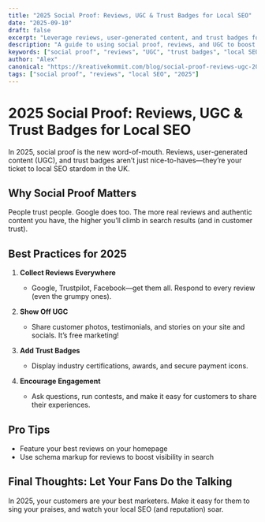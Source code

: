 ```yaml
---
title: "2025 Social Proof: Reviews, UGC & Trust Badges for Local SEO"
date: "2025-09-10"
draft: false
excerpt: "Leverage reviews, user-generated content, and trust badges for local SEO in 2025."
description: "A guide to using social proof, reviews, and UGC to boost local SEO and conversions in the UK."
keywords: ["social proof", "reviews", "UGC", "trust badges", "local SEO", "2025"]
author: "Alex"
canonical: "https://kreativekommit.com/blog/social-proof-reviews-ugc-2025"
tags: ["social proof", "reviews", "local SEO", "2025"]
---
```


# 2025 Social Proof: Reviews, UGC & Trust Badges for Local SEO


In 2025, social proof is the new word-of-mouth. Reviews, user-generated content (UGC), and trust badges aren’t just nice-to-haves—they’re your ticket to local SEO stardom in the UK.

## Why Social Proof Matters

People trust people. Google does too. The more real reviews and authentic content you have, the higher you’ll climb in search results (and in customer trust).

## Best Practices for 2025

1. **Collect Reviews Everywhere**
	- Google, Trustpilot, Facebook—get them all. Respond to every review (even the grumpy ones).

2. **Show Off UGC**
	- Share customer photos, testimonials, and stories on your site and socials. It’s free marketing!

3. **Add Trust Badges**
	- Display industry certifications, awards, and secure payment icons.

4. **Encourage Engagement**
	- Ask questions, run contests, and make it easy for customers to share their experiences.

## Pro Tips
- Feature your best reviews on your homepage
- Use schema markup for reviews to boost visibility in search

## Final Thoughts: Let Your Fans Do the Talking

In 2025, your customers are your best marketers. Make it easy for them to sing your praises, and watch your local SEO (and reputation) soar.
